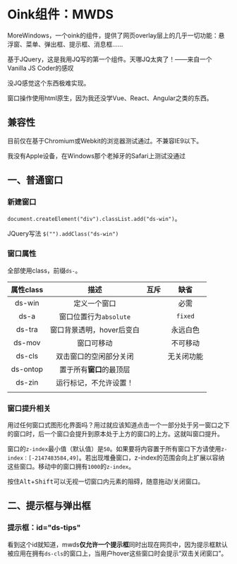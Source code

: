 # Oink组件：MWDS

MoreWindows，一个oink的组件，提供了网页overlay层上的几乎一切功能：悬浮窗、菜单、弹出框、提示框、消息框……

基于JQuery，这是我用JQ写的第一个组件。天哪JQ太爽了！——来自一个Vanilla JS Coder的感叹

没JQ感觉这个东西极难实现。

窗口操作使用html原生，因为我还没学Vue、React、Angular之类的东西。

## 兼容性

目前仅在基于Chromium或Webkit的浏览器测试通过。不兼容IE9以下。

我没有Apple设备，在Windows那个老掉牙的Safari上测试没通过

## 一、普通窗口

### 新建窗口

`document.createElement("div").classList.add("ds-win")`。

JQuery写法 `$("").addClass("ds-win")`

### 窗口属性

全部使用class，前缀`ds-`。

| 属性class |           描述            | 互斥 |    缺省    |
| :-------: | :-----------------------: | :--: | :--------: |
|  ds-win   |       定义一个窗口        |      |    必需    |
|   ds-a    |  窗口位置行为`absolute`   |      |  `fixed`   |
|  ds-tra   | 窗口背景透明，hover后变白 |      |  永远白色  |
|  ds-mov   |        窗口可移动         |      |  不可移动  |
|  ds-cls   |  双击窗口的空闲部分关闭   |      | 无关闭功能 |
| ds-ontop  | 置于所有**窗口**的最顶层  |      |            |
|  ds-zin   |  运行标记，不允许设置！   |      |            |
|           |                           |      |            |

### 窗口提升相关

用过任何窗口式图形化界面吗？用过就应该知道点击一个一部分处于另一窗口之下的窗口时，后一个窗口会提升到原本处于上方的窗口的上方。这就叫窗口提升。

窗口的`z-index`最小值（默认值）是`50`。如果要将内容置于所有窗口下方请使用`z-index：[-2147483584,49]`。若出现堆叠窗口，z-index的范围会向上扩展以容纳这些窗口。移动中的窗口拥有`1000`的`z-index`。

按住<kbd>Alt</kbd>+<kbd>Shift</kbd>可以无视一切窗口内元素的阻碍，随意拖动/关闭窗口。

## 二、提示框与弹出框

### 提示框：id="ds-tips"

看到这个id就知道，mwds**仅允许一个提示框**同时出现在网页中，因为提示框默认被应用在拥有`ds-cls`的窗口上，当用户hover这些窗口时会提示“双击关闭窗口”。